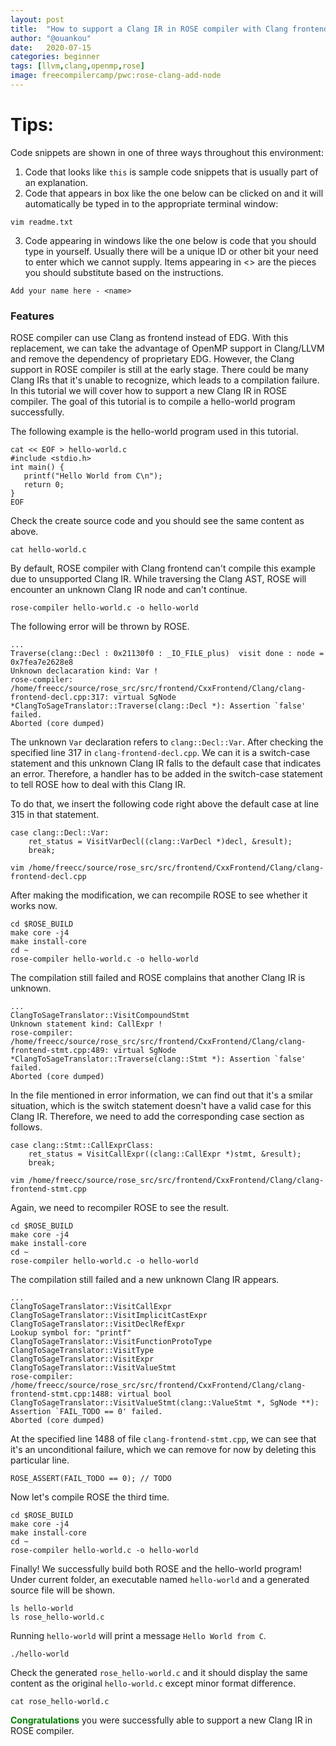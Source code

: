 ```yaml
---
layout: post
title:  "How to support a Clang IR in ROSE compiler with Clang frontend"
author: "@ouankou"
date:   2020-07-15
categories: beginner
tags: [llvm,clang,openmp,rose]
image: freecompilercamp/pwc:rose-clang-add-node
---
```


# Tips:

Code snippets are shown in one of three ways throughout this environment:

1. Code that looks like `this` is sample code snippets that is usually part of an explanation.
2. Code that appears in box like the one below can be clicked on and it will automatically be typed in to the appropriate terminal window:
```.term1
vim readme.txt
```

3. Code appearing in windows like the one below is code that you should type in yourself. Usually there will be a unique ID or other bit your need to enter which we cannot supply. Items appearing in <> are the pieces you should substitute based on the instructions.
```
Add your name here - <name>
```

### Features

ROSE compiler can use Clang as frontend instead of EDG. With this replacement, we can take the advantage of OpenMP support in Clang/LLVM and remove the dependency of proprietary EDG.
However, the Clang support in ROSE compiler is still at the early stage. There could be many Clang IRs that it's unable to recognize, which leads to a compilation failure.
In this tutorial we will cover how to support a new Clang IR in ROSE compiler. The goal of this tutorial is to compile a hello-world program successfully.


The following example is the hello-world program used in this tutorial.

```.term1
cat << EOF > hello-world.c
#include <stdio.h>
int main() {
   printf("Hello World from C\n");
   return 0;
}
EOF
```

Check the create source code and you should see the same content as above.

```.term1
cat hello-world.c
```

By default, ROSE compiler with Clang frontend can't compile this example due to unsupported Clang IR. While traversing the Clang AST, ROSE will encounter an unknown Clang IR node and can't continue.

```.term1
rose-compiler hello-world.c -o hello-world
```

The following error will be thrown by ROSE.

```
...
Traverse(clang::Decl : 0x21130f0 : _IO_FILE_plus)  visit done : node = 0x7fea7e2628e8
Unknown declacaration kind: Var !
rose-compiler: /home/freecc/source/rose_src/src/frontend/CxxFrontend/Clang/clang-frontend-decl.cpp:317: virtual SgNode *ClangToSageTranslator::Traverse(clang::Decl *): Assertion `false' failed.
Aborted (core dumped)
```

The unknown `Var` declaration refers to `clang::Decl::Var`. After checking the specified line 317 in `clang-frontend-decl.cpp`. We can it is a switch-case statement and this unknown Clang IR falls to the default case that indicates an error.
Therefore, a handler has to be added in the switch-case statement to tell ROSE how to deal with this Clang IR.

To do that, we insert the following code right above the default case at line 315 in that statement.
```
case clang::Decl::Var:
    ret_status = VisitVarDecl((clang::VarDecl *)decl, &result);
    break;
```

```.term1
vim /home/freecc/source/rose_src/src/frontend/CxxFrontend/Clang/clang-frontend-decl.cpp
```


After making the modification, we can recompile ROSE to see whether it works now.

```.term1
cd $ROSE_BUILD
make core -j4
make install-core
cd ~
rose-compiler hello-world.c -o hello-world
```

The compilation still failed and ROSE complains that another Clang IR is unknown.

```
...
ClangToSageTranslator::VisitCompoundStmt
Unknown statement kind: CallExpr !
rose-compiler: /home/freecc/source/rose_src/src/frontend/CxxFrontend/Clang/clang-frontend-stmt.cpp:489: virtual SgNode *ClangToSageTranslator::Traverse(clang::Stmt *): Assertion `false' failed.
Aborted (core dumped)
```

In the file mentioned in error information, we can find out that it's a smilar situation, which is the switch statement doesn't have a valid case for this Clang IR.
Therefore, we need to add the corresponding case section as follows.

```
case clang::Stmt::CallExprClass:
    ret_status = VisitCallExpr((clang::CallExpr *)stmt, &result);
    break;
```

```.term1
vim /home/freecc/source/rose_src/src/frontend/CxxFrontend/Clang/clang-frontend-stmt.cpp
```

Again, we need to recompiler ROSE to see the result.

```.term1
cd $ROSE_BUILD
make core -j4
make install-core
cd ~
rose-compiler hello-world.c -o hello-world
```

The compilation still failed and a new unknown Clang IR appears.

```
...
ClangToSageTranslator::VisitCallExpr
ClangToSageTranslator::VisitImplicitCastExpr
ClangToSageTranslator::VisitDeclRefExpr
Lookup symbol for: "printf"
ClangToSageTranslator::VisitFunctionProtoType
ClangToSageTranslator::VisitType
ClangToSageTranslator::VisitExpr
ClangToSageTranslator::VisitValueStmt
rose-compiler: /home/freecc/source/rose_src/src/frontend/CxxFrontend/Clang/clang-frontend-stmt.cpp:1488: virtual bool ClangToSageTranslator::VisitValueStmt(clang::ValueStmt *, SgNode **): Assertion `FAIL_TODO == 0' failed.
Aborted (core dumped)
```

At the specified line 1488 of file `clang-frontend-stmt.cpp`, we can see that it's an unconditional failure, which we can remove for now by deleting this particular line.

```
ROSE_ASSERT(FAIL_TODO == 0); // TODO
```

Now let's compile ROSE the third time.

```.term1
cd $ROSE_BUILD
make core -j4
make install-core
cd ~
rose-compiler hello-world.c -o hello-world
```

Finally! We successfully build both ROSE and the hello-world program!
Under current folder, an executable named `hello-world` and a generated source file will be shown.

```.term1
ls hello-world
ls rose_hello-world.c
```

Running `hello-world` will print a message `Hello World from C`.


```.term1
./hello-world
```

Check the generated `rose_hello-world.c` and it should display the same content as the original `hello-world.c` except minor format difference.

```.term1
cat rose_hello-world.c
```


<span style="color:green">**Congratulations**</span> you were successfully able to support a new Clang IR in ROSE compiler.
